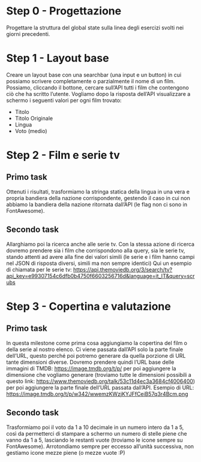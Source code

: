 # Step  0 - Progettazione
Progettare la struttura del global state sulla linea degli esercizi svolti 
nei giorni precedenti.

# Step 1 - Layout base
Creare un layout base con una searchbar (una input e un button) in cui possiamo 
scrivere completamente o parzialmente il nome di un film.
Possiamo, cliccando il  bottone, cercare sull’API tutti i film che contengono 
ciò che ha scritto l’utente. Vogliamo dopo la risposta dell’API visualizzare 
a schermo i seguenti valori per ogni film trovato: 
 * Titolo
 * Titolo Originale
 * Lingua
 * Voto (medio)

# Step 2 - Film e serie tv
## Primo task
Ottenuti i risultati, trasformiamo la stringa statica della lingua in una vera e 
propria bandiera della nazione corrispondente, gestendo il caso in cui non abbiamo 
la bandiera della nazione ritornata dall’API (le flag non ci sono in FontAwesome).

## Secondo task
Allarghiamo poi la ricerca anche alle serie tv. Con la stessa azione di ricerca dovremo prendere 
sia i film che corrispondono alla query, sia le serie tv, stando attenti ad avere 
alla fine dei valori simili (le serie e i film hanno campi nel JSON di risposta diversi, 
simili ma non sempre identici)
Qui un esempio di chiamata per le serie tv:
https://api.themoviedb.org/3/search/tv?api_key=e99307154c6dfb0b4750f6603256716d&language=it_IT&query=scrubs

# Step 3 - Copertina e valutazione
## Primo task
In questa milestone come prima cosa aggiungiamo la copertina del film o della serie 
al nostro elenco. Ci viene passata dall’API solo la parte finale dell’URL, questo perché 
poi potremo generare da quella porzione di URL tante dimensioni diverse. 
Dovremo prendere quindi l’URL base delle immagini di TMDB: https://image.tmdb.org/t/p/ per poi 
aggiungere la dimensione che vogliamo generare 
(troviamo tutte le dimensioni possibili a questo link: https://www.themoviedb.org/talk/53c11d4ec3a3684cf4006400) 
per poi aggiungere la parte finale dell’URL passata dall’API.
Esempio di URL:
https://image.tmdb.org/t/p/w342/wwemzKWzjKYJFfCeiB57q3r4Bcm.png

## Secondo task
Trasformiamo poi il voto da 1 a 10 decimale in un numero intero da 1 a 5, così da permetterci
di stampare a schermo un numero di stelle piene che vanno da 1 a 5, lasciando le restanti 
vuote (troviamo le icone sempre su FontAwesome). Arrotondiamo sempre per eccesso all’unità successiva,
non gestiamo icone mezze piene (o mezze vuote :P)



